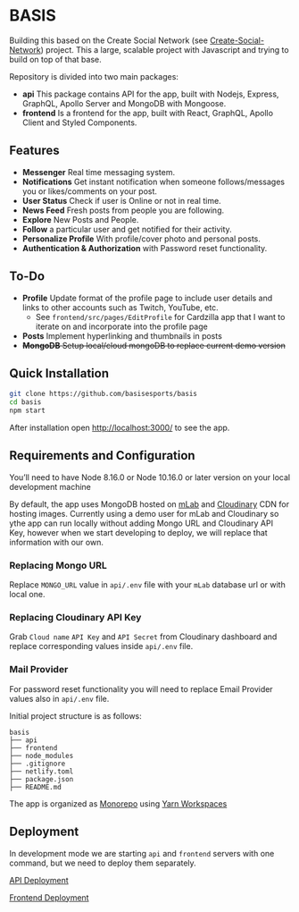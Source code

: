 # BASIS 

Building this based on the Create Social Network (see [Create-Social-Network](https://github.com/DimiMikadze/create-social-network/)) project. This a large, scalable project with Javascript and trying to build on top of that base.

Repository is divided into two main packages:

- **api** This package contains API for the app, built with Nodejs, Express, GraphQL, Apollo Server and MongoDB with Mongoose.
- **frontend** Is a frontend for the app, built with React, GraphQL, Apollo Client and Styled Components.

## Features

- **Messenger** Real time messaging system.
- **Notifications** Get instant notification when someone follows/messages you or likes/comments on your post.
- **User Status** Check if user is Online or not in real time.
- **News Feed** Fresh posts from people you are following.
- **Explore** New Posts and People.
- **Follow** a particular user and get notified for their activity.
- **Personalize Profile** With profile/cover photo and personal posts.
- **Authentication & Authorization** with Password reset functionality.

## To-Do

- **Profile** Update format of the profile page to include user details and links to other accounts such as Twitch, YouTube, etc.
  - See ```frontend/src/pages/EditProfile``` for Cardzilla app that I want to iterate on and incorporate into the profile page
- **Posts** Implement hyperlinking and thumbnails in posts
- ~~**MongoDB** Setup local/cloud mongoDB to replace current demo version~~

## Quick Installation

```sh
git clone https://github.com/basisesports/basis
cd basis
npm start
```

After installation open [http://localhost:3000/](http://localhost:3000/) to see the app.

## Requirements and Configuration

You’ll need to have Node 8.16.0 or Node 10.16.0 or later version on your local development machine

By default, the app uses MongoDB hosted on [mLab](https://mlab.com/) and [Cloudinary](https://cloudinary.com/) CDN for hosting images. Currently using a demo user for mLab and Cloudinary so ythe app can run locally without adding Mongo URL and Cloudinary API Key, however when we start developing to deploy, we will replace that information with our own.

### Replacing Mongo URL

Replace `MONGO_URL` value in `api/.env` file with your `mLab` database url or with local one.

### Replacing Cloudinary API Key

Grab `Cloud name` `API Key` and `API Secret` from Cloudinary dashboard and replace corresponding values inside `api/.env` file.

### Mail Provider

For password reset functionality you will need to replace Email Provider values also in `api/.env` file.



Initial project structure is as follows:

```
basis
├── api
├── frontend
├── node_modules
├── .gitignore
├── netlify.toml
├── package.json
├── README.md
```

The app is organized as [Monorepo](https://en.wikipedia.org/wiki/Monorepo) using [Yarn Workspaces](https://yarnpkg.com/lang/en/docs/workspaces/)

## Deployment

In development mode we are starting `api` and `frontend` servers with one command, but we need to deploy them separately.

[API Deployment](https://github.com/dimimikadze/create-social-network/tree/master/api#api-deployment-to-heroku)

[Frontend Deployment](https://github.com/dimimikadze/create-social-network/tree/master/frontend#frontend-deployment-to-netlify)
